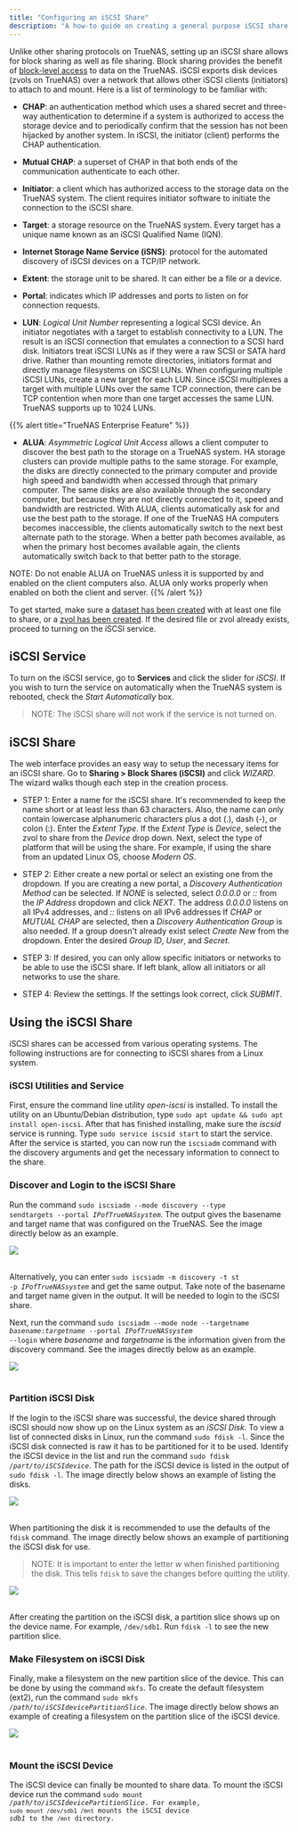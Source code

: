 ```yaml
---
title: "Configuring an iSCSI Share"
description: "A how-to guide on creating a general purpose iSCSI share."
---
```


Unlike other sharing protocols on TrueNAS, setting up an iSCSI share
allows for block sharing as well as file sharing. Block sharing provides
the benefit of
[block-level access](https://en.wikipedia.org/wiki/Block-level_storage)
to data on the TrueNAS. iSCSI exports disk devices (zvols on TrueNAS)
over a network that allows other iSCSI clients (initiators) to attach to
and mount. Here is a list of terminology to be familiar with:

* **CHAP**: an authentication method which uses a shared secret and
three-way authentication to determine if a system is authorized to
access the storage device and to periodically confirm that the session
has not been hijacked by another system. In iSCSI, the initiator
(client) performs the CHAP authentication.

* **Mutual CHAP**: a superset of CHAP in that both ends of the
communication authenticate to each other.

* **Initiator**: a client which has authorized access to the storage data
on the TrueNAS system. The client requires initiator software to initiate the connection to the iSCSI share.

* **Target**: a storage resource on the TrueNAS system. Every target has
a unique name known as an iSCSI Qualified Name (IQN).

* **Internet Storage Name Service (iSNS)**: protocol for the automated
discovery of iSCSI devices on a TCP/IP network.

* **Extent**: the storage unit to be shared. It can either be a file or a
device.

* **Portal**: indicates which IP addresses and ports to listen on for
connection requests.

* **LUN**: *Logical Unit Number* representing a logical SCSI device. An
initiator negotiates with a target to establish connectivity to a LUN.
The result is an iSCSI connection that emulates a connection to a SCSI
hard disk. Initiators treat iSCSI LUNs as if they were a raw SCSI or
SATA hard drive. Rather than mounting remote directories, initiators
format and directly manage filesystems on iSCSI LUNs. When configuring
multiple iSCSI LUNs, create a new target for each LUN. Since iSCSI
multiplexes a target with multiple LUNs over the same TCP connection,
there can be TCP contention when more than one target accesses the same
LUN. TrueNAS supports up to 1024 LUNs.

{{% alert title="TrueNAS Enterprise Feature" %}}
* **ALUA**: *Asymmetric Logical Unit Access* allows a client computer to
discover the best path to the storage on a TrueNAS system. HA storage
clusters can provide multiple paths to the same storage. For example,
the disks are directly connected to the primary computer and provide
high speed and bandwidth when accessed through that primary computer.
The same disks are also available through the secondary computer, but
because they are not directly connected to it, speed and bandwidth are
restricted. With ALUA, clients automatically ask for and use the best
path to the storage. If one of the TrueNAS HA computers becomes
inaccessible, the clients automatically switch to the next best
alternate path to the storage. When a better path becomes available,
as when the primary host becomes available again, the clients
automatically switch back to that better path to the storage.

NOTE: Do not enable ALUA on TrueNAS unless it is supported by and
enabled on the client computers also. ALUA only works properly when
enabled on both the client and server.
{{% /alert %}}


To get started, make sure a
<a href="/hub/intitial-setup/storage/datasets/">dataset has been created</a>
with at least one file to share, or a
<a href="/hub/initial-setup/storage/zvols/">zvol has been created</a>.
If the desired file or zvol already exists, proceed to turning on the
iSCSI service.

## iSCSI Service

To turn on the iSCSI service, go to **Services** and click the slider
for *iSCSI*. If you wish to turn the service on automatically when the
TrueNAS system is rebooted, check the *Start Automatically* box.

> NOTE: The iSCSI share will not work if the service is not turned on.

## iSCSI Share

The web interface provides an easy way to setup the necessary items for
an iSCSI share. Go to **Sharing > Block Shares (iSCSI)** and click
*WIZARD*. The wizard walks though each step in the creation process.

* STEP 1: Enter a name for the iSCSI share. It's recommended to keep the
name short or at least less than 63 characters. Also, the name can
only contain lowercase alphanumeric characters plus a dot (.),
dash (-), or colon (:). Enter the *Extent Type*. If the *Extent Type*
is *Device*, select the zvol to share from the *Device* drop down.
Next, select the type of platform that will be using the share. For
example, if using the share from an updated Linux OS, choose
*Modern OS*.

* STEP 2: Either create a new portal or select an existing one from
the dropdown. If you are creating a new portal, a *Discovery
Authentication Method* can be selected. If *NONE* is selected, select
*0.0.0.0* or *::* from the *IP Address* dropdown and click *NEXT*. The
address *0.0.0.0* listens on all IPv4 addresses, and *::* listens on
all IPv6 addresses If *CHAP* or *MUTUAL CHAP* are selected, then a
*Discovery Authentication Group* is also needed. If a group doesn't
already exist select *Create New* from the dropdown. Enter the desired
*Group ID*, *User*, and *Secret*.

* STEP 3: If desired, you can only allow specific initiators or networks
to be able to use the iSCSI share. If left blank, allow all initiators
or all networks to use the share.

* STEP 4: Review the settings. If the settings look correct, click
*SUBMIT*.

## Using the iSCSI Share

iSCSI shares can be accessed from various operating systems. The
following instructions are for connecting to iSCSI shares from a Linux
system.

### iSCSI Utilities and Service

First, ensure the command line utility *open-iscsi* is installed. To
install the utility on an Ubuntu/Debian distribution, type
`sudo apt update && sudo apt install open-iscsi`. After that has
finished installing, make sure the *iscsid* service is running. Type
`sudo service iscsid start` to start the service. After the service is
started, you can now run the `iscsiadm` command with the discovery
arguments and get the necessary information to connect to the share.

### Discover and Login to the iSCSI Share

Run the command
<code>sudo iscsiadm \--mode discovery \--type sendtargets \--portal <i>IPofTrueNASsystem</i></code>.
The output gives the basename and target name that was configured on
the TrueNAS. See the image directly below as an example.

<img src="/images/iscsiadm-discovery-output.png">
<br><br>

Alternatively, you can enter
<code>sudo iscsiadm -m discovery -t st -p <i>IPofTrueNASsystem</i></code>
and get the same output. Take note of the basename and target name
given in the output. It will be needed to login to the iSCSI share.

Next, run the command
<code>sudo iscsiadm \--mode node \--targetname <i>basename</i>:<i>targetname</i> \--portal <i>IPofTrueNASsystem</i> \--login</code>
where *basename* and *targetname* is the information given from the
discovery command. See the images directly below as an example.

<img src="/images/iscsiadm-login-output.png">
<br><br>

### Partition iSCSI Disk

If the login to the iSCSI share was successful, the device shared
through iSCSI should now show up on the Linux system as an *iSCSI Disk*.
To view a list of connected disks in Linux, run the command
`sudo fdisk -l`. Since the iSCSI disk connected is raw it has to be
partitioned for it to be used. Identify the iSCSI device in the list and
run the command <code>sudo fdisk <i>/part/to/iSCSIdevice</i></code>. The
path for the iSCSI device is listed in the output of `sudo fdisk -l`.
The image directly below shows an example of listing the disks.

<img src="/images/fdisk-list-output.png">
<br><br>

When partitioning the disk it is recommended to use the defaults of
the `fdisk` command. The image directly below shows an example of
partitioning the iSCSI disk for use.

> NOTE: It is important to enter the letter *w* when finished
> partitioning the disk. This tells `fdisk` to save the changes before
> quitting the utility.

<img src="/images/fdisk-partition-output.png">
<br><br>

After creating the partition on the iSCSI disk, a partition slice shows
up on the device name. For example, `/dev/sdb1`. Run `fdisk -l` to see
the new partition slice.

### Make Filesystem on iSCSI Disk

Finally, make a filesystem on the new partition slice of the device.
This can be done by using the command `mkfs`. To create the default
filesystem (ext2), run the command
<code>sudo mkfs <i>/path/to/iSCSIdevicePartitionSlice</i></code>. The image
directly below shows an example of creating a filesystem on the
partition slice of the iSCSI device.

<img src="/images/mkfs-output.png">
<br><br>

### Mount the iSCSI Device

The iSCSI device can finally be mounted to share data. To mount the
iSCSI device run the command
<code>sudo mount <i>/path/to/iSCSIdevicePartitionSlice</i>. For example,
`sudo mount /dev/sdb1 /mnt` mounts the iSCSI device *sdb1* to the 
`/mnt` directory.